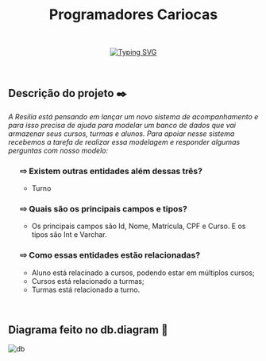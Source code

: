 <h1 align="center"> Programadores Cariocas </h1>
<br>

<p align="center">
<a href="https://git.io/typing-svg"><img src="https://readme-typing-svg.demolab.com?font=Cormorant+Garamond&weight=700&size=40&pause=1002&color=ccd5ae&background=9AEFFF00&center=true&vCenter=true&width=435&height=45&lines=Projeto+Invidual_Resilia;M%C3%B3dulo+4+%E2%80%93+Sistema+Resilia" alt="Typing SVG" /></a>
</p>
<br>

##	 Descrição do projeto :black_nib:
_A Resilia está pensando em lançar um novo sistema de
acompanhamento e para isso precisa de ajuda para modelar um
banco de dados que vai armazenar seus cursos, turmas e alunos.
Para apoiar nesse sistema recebemos a tarefa de realizar essa modelagem
e responder algumas perguntas com nosso modelo:_

<ul>

### ⇨ Existem outras entidades além dessas três?
- Turno

### ⇨ Quais são os principais campos e tipos?
- Os principais campos são Id, Nome, Matrícula, CPF e Curso.
E os tipos são Int e Varchar.

### ⇨ Como essas entidades estão relacionadas?
- Aluno está relacinado a cursos, podendo estar em múltiplos cursos;
- Cursos está relacionado a turmas;
- Turmas está relacionado a turno.
</ul>
<br>

##   Diagrama feito no db.diagram :notebook_with_decorative_cover:
![db](https://user-images.githubusercontent.com/115156601/222586551-8f05507f-95b6-4665-969b-e7fff8e061bf.png)



